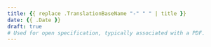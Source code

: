 ```yaml
---
title: {{ replace .TranslationBaseName "-" " " | title }}
date: {{ .Date }}
draft: true
# Used for open specification, typically associated with a PDF.
---
```

